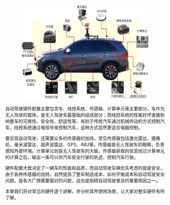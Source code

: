 <div align=center>
<img src="./imgs/2.1.jpg" alt="2.1 硬件" width="400" height="300">
</div>

自动驾驶硬件配置主要包含车、线控系统、传感器、计算单元等主要部分。车作为无人驾驶的载体，是无人驾驶车最基础的组成部分；而线控系统的性能好坏直接影响整车的可靠性、安全性、舒适性等，有别于传统汽车通过机械传动的方式控制汽车，线控系统通过电信号来控制汽车，这种方式显然更适合电脑控制。

要实现自动驾驶，还需要众多的传感器的加持，常见传感器包括激光雷达、摄像机、毫米波雷达、超声波雷达、GPS、IMU等。传感器是无人驾驶车的眼睛，负责感知外部环境。计算单元则是无人驾驶车的大脑，传感器获取的信息经过计算单元的计算之后，输出一条可以供汽车安全行驶的轨迹，控制汽车行驶。

硬件配置大致决定了一辆车的性能和品质，而自动驾驶车辆优先考虑的就是安全，由于各种传感器的加持，自然提高了整车制造成本，如何平衡成本和自动驾驶安全问题，是各大厂商需要面对的问题，这也是阻碍自动驾驶普及的重要原因之一。

本章我们将对常见的硬件逐个讲解，并分析其所使用场景，让大家对整车硬件有所了解。